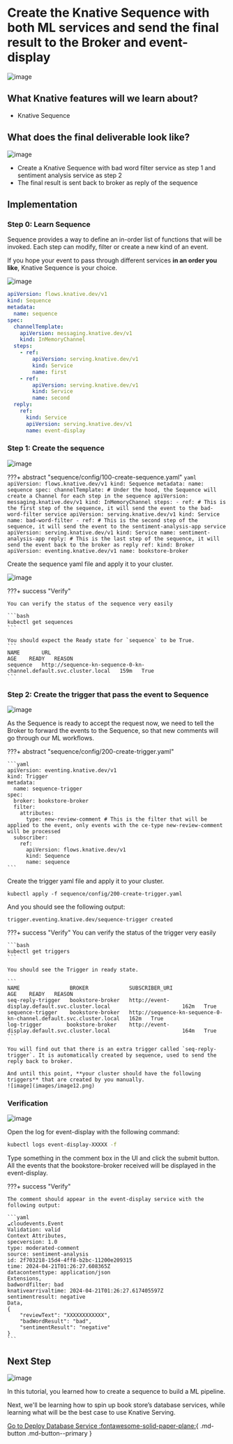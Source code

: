 # **Create the Knative Sequence with both ML services and send the final result to the Broker and event-display**

![image](images/image8.png)

## **What Knative features will we learn about?**

- Knative Sequence

## **What does the final deliverable look like?**

![image](images/image1.png)

- Create a Knative Sequence with bad word filter service as step 1 and sentiment analysis service as step 2
- The final result is sent back to broker as reply of the sequence

## **Implementation**

### **Step 0: Learn Sequence**

Sequence provides a way to define an in-order list of functions that will be invoked. Each step can modify, filter or create a new kind of an event.

If you hope your event to pass through different services **in an order you like**, Knative Sequence is your choice.

![image](images/image3.png)


```yaml
apiVersion: flows.knative.dev/v1
kind: Sequence
metadata:
  name: sequence
spec:
  channelTemplate:
    apiVersion: messaging.knative.dev/v1
    kind: InMemoryChannel
  steps:
    - ref:
        apiVersion: serving.knative.dev/v1
        kind: Service
        name: first
    - ref:
        apiVersion: serving.knative.dev/v1
        kind: Service
        name: second
  reply:
    ref:
      kind: Service
      apiVersion: serving.knative.dev/v1
      name: event-display
```

### **Step 1: Create the sequence**

![image](images/image9.png)

???+ abstract "sequence/config/100-create-sequence.yaml"
    ```yaml 
    apiVersion: flows.knative.dev/v1
    kind: Sequence
    metadata:
      name: sequence
    spec:
      channelTemplate: # Under the hood, the Sequence will create a Channel for each step in the sequence
        apiVersion: messaging.knative.dev/v1
        kind: InMemoryChannel
      steps:
        - ref: # This is the first step of the sequence, it will send the event to the bad-word-filter service
            apiVersion: serving.knative.dev/v1
            kind: Service
            name: bad-word-filter
        - ref: # This is the second step of the sequence, it will send the event to the sentiment-analysis-app service
            apiVersion: serving.knative.dev/v1
            kind: Service
            name: sentiment-analysis-app
      reply: # This is the last step of the sequence, it will send the event back to the broker as reply
        ref:
          kind: Broker
          apiVersion: eventing.knative.dev/v1
          name: bookstore-broker
    ```

Create the sequence yaml file and apply it to your cluster.

![image](images/image10.png)

???+ success "Verify"

    You can verify the status of the sequence very easily

    ```bash
    kubectl get sequences
    ```

    You should expect the Ready state for `sequence` to be True.
    ```
    NAME       URL                                                                  AGE    READY   REASON
    sequence   http://sequence-kn-sequence-0-kn-channel.default.svc.cluster.local   159m   True    
    ```

### **Step 2: Create the trigger that pass the event to Sequence**

![image](images/image7.png)

As the Sequence is ready to accept the request now, we need to tell the Broker to forward the events to the Sequence, so that new comments will go through our ML workflows.


???+ abstract "sequence/config/200-create-trigger.yaml"

    ```yaml
    apiVersion: eventing.knative.dev/v1
    kind: Trigger
    metadata:
      name: sequence-trigger
    spec:
      broker: bookstore-broker
      filter:
        attributes:
          type: new-review-comment # This is the filter that will be applied to the event, only events with the ce-type new-review-comment will be processed
      subscriber:
        ref:
          apiVersion: flows.knative.dev/v1
          kind: Sequence
          name: sequence
    ```

Create the trigger yaml file and apply it to your cluster.

```
kubectl apply -f sequence/config/200-create-trigger.yaml
```

And you should see the following output:

```
trigger.eventing.knative.dev/sequence-trigger created
```


???+ success "Verify"
    You can verify the status of the trigger very easily

    ```bash
    kubectl get triggers
    ```

    You should see the Trigger in ready state.

    ```
    NAME                BROKER             SUBSCRIBER_URI                                                       AGE    READY   REASON
    seq-reply-trigger   bookstore-broker   http://event-display.default.svc.cluster.local                       162m   True    
    sequence-trigger    bookstore-broker   http://sequence-kn-sequence-0-kn-channel.default.svc.cluster.local   162m   True    
    log-trigger        bookstore-broker    http://event-display.default.svc.cluster.local                       164m   True    
    ```

    You will find out that there is an extra trigger called `seq-reply-trigger`. It is automatically created by sequence, used to send the reply back to broker.

    And until this point, **your cluster should have the following triggers** that are created by you manually.
    ![image](images/image12.png)



### **Verification**

![image](images/image11.png)

Open the log for event-display with the following command:

```bash
kubectl logs event-display-XXXXX -f
```

Type something in the comment box in the UI and click the submit button. All the events that the bookstore-broker received will be displayed in the event-display.

???+ success "Verify"

    The comment should appear in the event-display service with the following output:

    ```yaml
    ☁️cloudevents.Event
    Validation: valid
    Context Attributes,
    specversion: 1.0
    type: moderated-comment
    source: sentiment-analysis
    id: 2f703218-15d4-4ff8-b2bc-11200e209315
    time: 2024-04-21T01:26:27.608365Z
    datacontenttype: application/json
    Extensions,
    badwordfilter: bad
    knativearrivaltime: 2024-04-21T01:26:27.617405597Z
    sentimentresult: negative
    Data,
    {
        "reviewText": "XXXXXXXXXXXX",
        "badWordResult": "bad",
        "sentimentResult": "negative"
    }
    ```

## **Next Step**

![image](images/image4.png)

In this tutorial, you learned how to create a sequence to build a ML pipeline.

Next, we'll be learning how to spin up book store’s database services, while learning what will be the best case to use Knative Serving.

[Go to Deploy Database Service :fontawesome-solid-paper-plane:](../page-5/pg5-db-svc.md){ .md-button .md-button--primary }